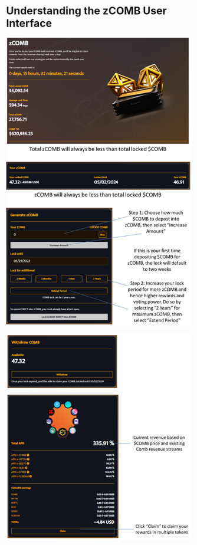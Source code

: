# Understanding the zCOMB User Interface

![](<../../../.gitbook/assets/image (17).png>)

![](<../../../.gitbook/assets/image (28).png>)
